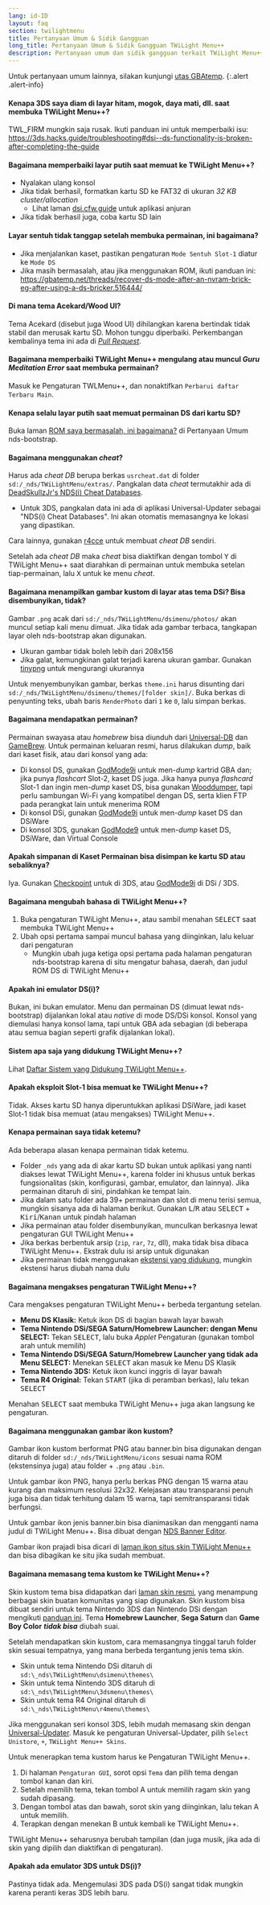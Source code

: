 ```yaml
---
lang: id-ID
layout: faq
section: twilightmenu
title: Pertanyaan Umum & Sidik Gangguan
long_title: Pertanyaan Umum & Sidik Gangguan TWiLight Menu++
description: Pertanyaan umum dan sidik gangguan terkait TWiLight Menu++
---
```


Untuk pertanyaan umum lainnya, silakan kunjungi [utas GBAtemp](https://gbatemp.net/threads/ds-i-3ds-twilight-menu-gui-for-ds-i-games-and-ds-i-menu-replacement.472200/).
{:.alert .alert-info}

#### Kenapa 3DS saya diam di layar hitam, mogok, daya mati, dll. saat membuka TWiLight Menu++?
TWL_FIRM mungkin saja rusak. Ikuti panduan ini untuk memperbaiki isu: <https://3ds.hacks.guide/troubleshooting#dsi--ds-functionality-is-broken-after-completing-the-guide>

#### Bagaimana memperbaiki layar putih saat memuat ke TWiLight Menu++?
- Nyalakan ulang konsol
- Jika tidak berhasil, formatkan kartu SD ke FAT32 di ukuran *32 KB cluster/allocation*
   - Lihat laman [dsi.cfw.guide](https://dsi.cfw.guide/sd-card-setup.html) untuk aplikasi anjuran
- Jika tidak berhasil juga, coba kartu SD lain

#### Layar sentuh tidak tanggap setelah membuka permainan, ini bagaimana?
- Jika menjalankan kaset, pastikan pengaturan `Mode Sentuh Slot-1` diatur ke `Mode DS`
- Jika masih bermasalah, atau jika menggunakan ROM, ikuti panduan ini: https://gbatemp.net/threads/recover-ds-mode-after-an-nvram-brick-eg-after-using-a-ds-bricker.516444/

#### Di mana tema Acekard/Wood UI?
Tema Acekard (disebut juga Wood UI) dihilangkan karena bertindak tidak stabil dan merusak kartu SD. Mohon tunggu diperbaiki. Perkembangan kembalinya tema ini ada di [*Pull Request*](https://github.com/DS-Homebrew/TWiLightMenu/pull/1109).

#### Bagaimana memperbaiki TWiLight Menu++ mengulang atau muncul *Guru Meditation Error* saat membuka permainan?
Masuk ke Pengaturan TWLMenu++, dan nonaktifkan `Perbarui daftar Terbaru Main`.

#### Kenapa selalu layar putih saat memuat permainan DS dari kartu SD?
Buka laman [ROM saya bermasalah, ini bagaimana?](../nds-bootstrap/faq?faq=im-having-issues-with-my-roms-what-should-i-do) di Pertanyaan Umum nds-bootstrap.

#### Bagaimana menggunakan *cheat*?
Harus ada *cheat DB* berupa berkas `usrcheat.dat` di folder `sd:/_nds/TWiLightMenu/extras/`. Pangkalan data *cheat* termutakhir ada di [DeadSkullzJr's NDS(i) Cheat Databases](https://gbatemp.net/threads/488711/).
- Untuk 3DS, pangkalan data ini ada di aplikasi Universal-Updater sebagai "NDS(i) Cheat Databases". Ini akan otomatis memasangnya ke lokasi yang dipastikan.

Cara lainnya, gunakan [r4cce](http://hp.vector.co.jp/authors/VA013928/soft_en.html) untuk membuat *cheat DB* sendiri.

Setelah ada *cheat DB* maka *cheat* bisa diaktifkan dengan tombol <kbd class="face">Y</kbd> di TWiLight Menu++ saat diarahkan di permainan untuk membuka setelan tiap-permainan, lalu <kbd class="face">X</kbd> untuk ke menu *cheat*.

#### Bagaimana menampilkan gambar kustom di layar atas tema DSi? Bisa disembunyikan, tidak?
Gambar `.png` acak dari `sd:/_nds/TWiLightMenu/dsimenu/photos/` akan muncul setiap kali menu dimuat. Jika tidak ada gambar terbaca, tangkapan layar oleh nds-bootstrap akan digunakan.

- Ukuran gambar tidak boleh lebih dari 208x156
- Jika galat, kemungkinan galat terjadi karena ukuran gambar. Gunakan [tinypng](https://tinypng.com) untuk mengurangi ukurannya

Untuk menyembunyikan gambar, berkas `theme.ini` harus disunting dari `sd:/_nds/TWiLightMenu/dsimenu/themes/[folder skin]/`. Buka berkas di penyunting teks, ubah baris `RenderPhoto` dari `1` ke `0`, lalu simpan berkas.

#### Bagaimana mendapatkan permainan?
Permainan swayasa atau *homebrew* bisa diunduh dari [Universal-DB](https://db.universal-team.net/ds) dan [GameBrew](https://www.gamebrew.org/wiki/List_of_all_DS_homebrew#Games). Untuk permainan keluaran resmi, harus dilakukan *dump*, baik dari kaset fisik, atau dari konsol yang ada:
- Di konsol DS, gunakan [GodMode9i](https://github.com/DS-Homebrew/GodMode9i/releases) untuk men-*dump* kartrid GBA dan; jika punya *flashcart* Slot-2, kaset DS juga. Jika hanya punya *flashcard* Slot-1 dan ingin men-*dump* kaset DS, bisa gunakan [Wooddumper](https://digiex.net/attachments/wooddumper_r89-zip.14735/), tapi perlu sambungan Wi-Fi yang kompatibel dengan DS, serta klien FTP pada perangkat lain untuk menerima ROM
- Di konsol DSi, gunakan [GodMode9i](https://github.com/DS-Homebrew/GodMode9i/releases) untuk men-*dump* kaset DS dan DSiWare
- Di konsol 3DS, gunakan [GodMode9](https://github.com/d0k3/GodMode9/releases) untuk men-*dump* kaset DS, DSiWare, dan Virtual Console

#### Apakah simpanan di Kaset Permainan bisa disimpan ke kartu SD atau sebaliknya?
Iya. Gunakan [Checkpoint](https://github.com/FlagBrew/Checkpoint/releases) untuk di 3DS, atau [GodMode9i](https://github.com/DS-Homebrew/GodMode9i/releases) di DSi / 3DS.

#### Bagaimana mengubah bahasa di TWiLight Menu++?
1. Buka pengaturan TWiLight Menu++, atau sambil menahan <kbd>SELECT</kbd> saat membuka TWiLight Menu++
1. Ubah opsi pertama sampai muncul bahasa yang diinginkan, lalu keluar dari pengaturan
   - Mungkin ubah juga ketiga opsi pertama pada halaman pengaturan nds-bootstrap karena di situ mengatur bahasa, daerah, dan judul ROM DS di TWiLight Menu++

#### Apakah ini emulator DS(i)?
Bukan, ini bukan emulator. Menu dan permainan DS (dimuat lewat nds-bootstrap) dijalankan lokal atau *native* di mode DS/DSi konsol. Konsol yang diemulasi hanya konsol lama, tapi untuk GBA ada sebagian (di beberapa atau semua bagian seperti grafik dijalankan lokal).

#### Sistem apa saja yang didukung TWiLight Menu++?
Lihat [Daftar Sistem yang Didukung TWiLight Menu++](../ds-index/emulators#list-of-supported-systems-by-twilight-menu).

#### Apakah eksploit Slot-1 bisa memuat ke TWiLight Menu++?
Tidak. Akses kartu SD hanya diperuntukkan aplikasi DSiWare, jadi kaset Slot-1 tidak bisa memuat (atau mengakses) TWiLight Menu++.

#### Kenapa permainan saya tidak ketemu?
Ada beberapa alasan kenapa permainan tidak ketemu.
- Folder `_nds` yang ada di akar kartu SD bukan untuk aplikasi yang nanti diakses lewat TWiLight Menu++, karena folder ini khusus untuk berkas fungsionalitas (skin, konfigurasi, gambar, emulator, dan lainnya). Jika permainan ditaruh di sini, pindahkan ke tempat lain.
- Jika dalam satu folder ada 39+ permainan dan slot di menu terisi semua, mungkin sisanya ada di halaman berikut. Gunakan <kbd class="l">L</kbd>/<kbd class="r">R</kbd> atau <kbd>SELECT</kbd> + <kbd>Kiri</kbd>/<kbd>Kanan</kbd> untuk pindah halaman
- Jika permainan atau folder disembunyikan, munculkan berkasnya lewat pengaturan GUI TWiLight Menu++
- Jika berkas berbentuk arsip (`zip`, `rar`, `7z`, dll), maka tidak bisa dibaca TWiLight Menu++. Ekstrak dulu isi arsip untuk digunakan
- Jika permainan tidak menggunakan [ekstensi yang didukung](../ds-index/emulators#list-of-systems-supported-by-twilight-menu), mungkin ekstensi harus diubah nama dulu

#### Bagaimana mengakses pengaturan TWiLight Menu++?
Cara mengakses pengaturan TWiLight Menu++ berbeda tergantung setelan.
- **Menu DS Klasik:** Ketuk ikon DS di bagian bawah layar bawah
- **Tema Nintendo DSi/SEGA Saturn/Homebrew Launcher: dengan Menu SELECT:** Tekan <kbd>SELECT</kbd>, lalu buka *Applet* Pengaturan (gunakan tombol arah untuk memilih)
- **Tema Nintendo DSi/SEGA Saturn/Homebrew Launcher yang tidak ada Menu SELECT:** Menekan <kbd>SELECT</kbd> akan masuk ke Menu DS Klasik
- **Tema Nintendo 3DS:** Ketuk ikon kunci inggris di layar bawah
- **Tema R4 Original:** Tekan <kbd>START</kbd> (jika di peramban berkas), lalu tekan <kbd>SELECT</kbd>

Menahan <kbd>SELECT</kbd> saat membuka TWiLight Menu++ juga akan langsung ke pengaturan.

#### Bagaimana menggunakan gambar ikon kustom?
Gambar ikon kustom berformat PNG atau banner.bin bisa digunakan dengan ditaruh di folder `sd:/_nds/TWiLightMenu/icons` sesuai nama ROM (ekstensinya juga) atau folder + `.png` atau `.bin`.

Untuk gambar ikon PNG, hanya perlu berkas PNG dengan 15 warna atau kurang dan maksimum resolusi 32x32. Kelejasan atau transparansi penuh juga bisa dan tidak terhitung dalam 15 warna, tapi semitransparansi tidak berfungsi.

Untuk gambar ikon jenis banner.bin bisa dianimasikan dan mengganti nama judul di TWiLight Menu++. Bisa dibuat dengan [NDS Banner Editor](https://github.com/TheGameratorT/NDS_Banner_Editor/releases).

Gambar ikon prajadi bisa dicari di [laman ikon situs skin TWiLight Menu++](https://skins.ds-homebrew.com/icon/) dan bisa dibagikan ke situ jika sudah membuat.

#### Bagaimana memasang tema kustom ke TWiLight Menu++?
Skin kustom tema bisa didapatkan dari [laman skin resmi](https://skins.ds-homebrew.com/), yang menampung berbagai skin buatan komunitas yang siap digunakan. Skin kustom bisa dibuat sendiri untuk tema Nintendo 3DS dan Nintendo DSi dengan mengikuti [panduan ini](https://wiki.ds-homebrew.com/twilightmenu/custom-dsi-3ds-skins). Tema **Homebrew Launcher**, **Sega Saturn** dan **Game Boy Color** _**tidak bisa**_ diubah suai.

Setelah mendapatkan skin kustom, cara memasangnya tinggal taruh folder skin sesuai tempatnya, yang mana berbeda tergantung jenis tema skin.
- Skin untuk tema Nintendo DSi ditaruh di `sd:\_nds\TWiLightMenu\dsimenu\themes\`
- Skin untuk tema Nintendo 3DS ditaruh di `sd:\_nds\TWiLightMenu\3dsmenu\themes\`
- Skin untuk tema R4 Original ditaruh di `sd:\_nds\TWiLightMenu\r4menu\themes\`

Jika menggunakan seri konsol 3DS, lebih mudah memasang skin dengan [Universal-Updater](https://github.com/Universal-Team/Universal-Updater/releases). Masuk ke pengaturan Universal-Updater, pilih `Select Unistore`, `+`, `TWiLight Menu++ Skins`.

Untuk menerapkan tema kustom harus ke Pengaturan TWiLight Menu++.
1. Di halaman `Pengaturan GUI`, sorot opsi `Tema` dan pilih tema dengan tombol kanan dan kiri.
1. Setelah memilih tema, tekan tombol A untuk memilih ragam skin yang sudah dipasang.
1. Dengan tombol atas dan bawah, sorot skin yang diinginkan, lalu tekan A untuk memilih.
1. Terapkan dengan menekan B untuk kembali ke TWiLight Menu++.

TWiLight Menu++ seharusnya berubah tampilan (dan juga musik, jika ada di skin yang dipilih dan diaktifkan di pengaturan).

#### Apakah ada emulator 3DS untuk DS(i)?
Pastinya tidak ada. Mengemulasi 3DS pada DS(i) sangat tidak mungkin karena peranti keras 3DS lebih baru.
